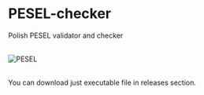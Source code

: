 # PESEL-checker
 Polish PESEL validator and checker<br><br>

![PESEL](https://user-images.githubusercontent.com/45857590/110859272-7cd8a480-82bb-11eb-94b7-4f1e19480ad4.png)

<br>
You can download just executable file in releases section.

